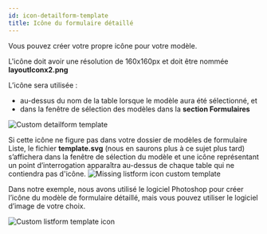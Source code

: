 ```yaml
---
id: icon-detailform-template
title: Icône du formulaire détaillé
---
```

Vous pouvez créer votre propre icône pour votre modèle.

L'icône doit avoir une résolution de 160x160px et doit être nommée **layoutIconx2.png**

L’icône sera utilisée :

* au-dessus du nom de la table lorsque le modèle aura été sélectionné, et
* dans la fenêtre de sélection des modèles dans la **section Formulaires**

![Custom detailform template](assets/en/custom-detailform/custom-detailform-template.png)

Si cette icône ne figure pas dans votre dossier de modèles de formulaire Liste, le fichier **template.svg** (nous en saurons plus à ce sujet plus tard) s’affichera dans la fenêtre de sélection du modèle et une icône représentant un point d’interrogation apparaîtra au-dessus de chaque table qui ne contiendra pas d'icône. ![Missing listform icon custom template](assets/en/custom-detailform/missing-detailform-icon-custom-template.png)

Dans notre exemple, nous avons utilisé le logiciel Photoshop pour créer l’icône du modèle de formulaire détaillé, mais vous pouvez utiliser le logiciel d’image de votre choix.

![Custom listform template icon](assets/en/custom-detailform/custom-detail-form-icon.png)